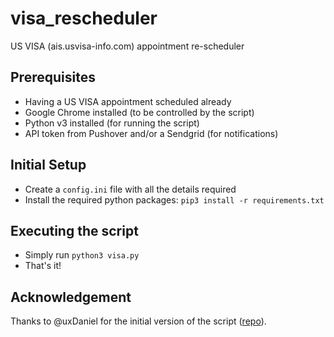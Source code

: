 # visa_rescheduler
US VISA (ais.usvisa-info.com) appointment re-scheduler

## Prerequisites
- Having a US VISA appointment scheduled already
- Google Chrome installed (to be controlled by the script)
- Python v3 installed (for running the script)
- API token from Pushover and/or a Sendgrid (for notifications)


## Initial Setup
- Create a `config.ini` file with all the details required
- Install the required python packages: `pip3 install -r requirements.txt`

## Executing the script
- Simply run `python3 visa.py`
- That's it!

## Acknowledgement
Thanks to @uxDaniel for the initial version of the script ([repo](https://github.com/uxDaniel/visa_rescheduler)).
